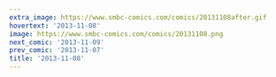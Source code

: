 ```yaml
---
extra_image: https://www.smbc-comics.com/comics/20131108after.gif
hovertext: '2013-11-08'
image: https://www.smbc-comics.com/comics/20131108.png
next_comic: '2013-11-09'
prev_comic: '2013-11-07'
title: '2013-11-08'
---
```


